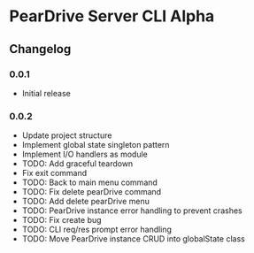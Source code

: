 # PearDrive Server CLI Alpha

## Changelog

### 0.0.1

- Initial release

### 0.0.2

- Update project structure
- Implement global state singleton pattern
- Implement I/O handlers as module
- TODO: Add graceful teardown
- Fix exit command
- TODO: Back to main menu command
- TODO: Fix delete pearDrive command
- TODO: Add delete pearDrive menu
- TODO: PearDrive instance error handling to prevent crashes
- TODO: Fix create bug
- TODO: CLI req/res prompt error handling
- TODO: Move PearDrive instance CRUD into globalState class
